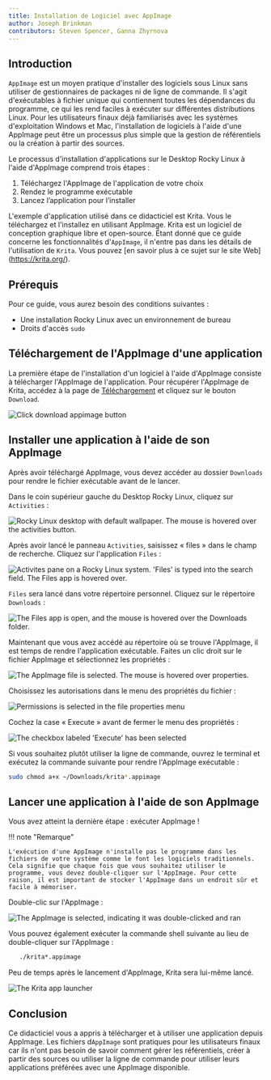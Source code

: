 ```yaml
---
title: Installation de Logiciel avec AppImage
author: Joseph Brinkman
contributors: Steven Spencer, Ganna Zhyrnova
---
```


## Introduction

`AppImage` est un moyen pratique d'installer des logiciels sous Linux sans utiliser de gestionnaires de packages ni de ligne de commande. Il s'agit d'exécutables à fichier unique qui contiennent toutes les dépendances du programme, ce qui les rend faciles à exécuter sur différentes distributions Linux. Pour les utilisateurs finaux déjà familiarisés avec les systèmes d'exploitation Windows et Mac, l'installation de logiciels à l'aide d'une AppImage peut être un processus plus simple que la gestion de référentiels ou la création à partir des sources.

Le processus d'installation d'applications sur le Desktop Rocky Linux à l'aide d'AppImage comprend trois étapes :

1. Téléchargez l'AppImage de l'application de votre choix
2. Rendez le programme exécutable
3. Lancez l’application pour l’installer

L'exemple d'application utilisé dans ce didacticiel est Krita. Vous le téléchargez et l'installez en utilisant AppImage. Krita est un logiciel de conception graphique libre et open-source. Étant donné que ce guide concerne les fonctionnalités d'`AppImage`, il n'entre pas dans les détails de l'utilisation de `Krita`. Vous pouvez [en savoir plus à ce sujet sur le site Web] (https://krita.org/).

## Prérequis

Pour ce guide, vous aurez besoin des conditions suivantes :

- Une installation Rocky Linux avec un environnement de bureau
- Droits d'accès `sudo`

## Téléchargement de l'AppImage d'une application

La première étape de l'installation d'un logiciel à l'aide d'AppImage consiste à télécharger l'AppImage de l'application. Pour récupérer l'AppImage de Krita, accédez à la page de [Téléchargement](https://krita.org/en/download/) et cliquez sur le bouton `Download`.

![Click download appimage button](images/download_krita_appimage.webp)

## Installer une application à l'aide de son AppImage

Après avoir téléchargé AppImage, vous devez accéder au dossier `Downloads` pour rendre le fichier exécutable avant de le lancer.

Dans le coin supérieur gauche du Desktop Rocky Linux, cliquez sur `Activities` :

![Rocky Linux desktop with default wallpaper. The mouse is hovered over the activities button.](images/activites_appimage.webp)

Après avoir lancé le panneau `Activities`, saisissez « files » dans le champ de recherche. Cliquez sur l'application `Files` :

![Activites pane on a Rocky Linux system. 'Files' is typed into the search field. The Files app is hovered over.](images/searchbar_files_appimage.webp)

`Files` sera lancé dans votre répertoire personnel. Cliquez sur le répertoire `Downloads` :

![The Files app is open, and the mouse is hovered over the Downloads folder.](images/files_downloads_appimage.webp)

Maintenant que vous avez accédé au répertoire où se trouve l'AppImage, il est temps de rendre l'application exécutable. Faites un clic droit sur le fichier AppImage et sélectionnez les propriétés :

![The AppImage file is selected. The mouse is hovered over properties.](images/file_properties_appimage.webp)

Choisissez les autorisations dans le menu des propriétés du fichier :

![Permissions is selected in the file properties menu](images/permissions_appimage.webp)

Cochez la case « Execute » avant de fermer le menu des propriétés :

![The checkbox labeled 'Execute' has been selected](images/file_properties_allow_executing_file_as_program_appimage.webp)

Si vous souhaitez plutôt utiliser la ligne de commande, ouvrez le terminal et exécutez la commande suivante pour rendre l'AppImage exécutable :

```bash
sudo chmod a+x ~/Downloads/krita*.appimage
```

## Lancer une application à l'aide de son AppImage

Vous avez atteint la dernière étape : exécuter AppImage !

!!! note "Remarque"

```
L'exécution d'une AppImage n'installe pas le programme dans les fichiers de votre système comme le font les logiciels traditionnels. Cela signifie que chaque fois que vous souhaitez utiliser le programme, vous devez double-cliquer sur l'AppImage. Pour cette raison, il est important de stocker l'AppImage dans un endroit sûr et facile à mémoriser.
```

Double-clic sur l'AppImage :

![The AppImage is selected, indicating it was double-clicked and ran](images/run_app_image.webp)

Vous pouvez également exécuter la commande shell suivante au lieu de double-cliquer sur l'AppImage :

```bash
   ./krita*.appimage
```

Peu de temps après le lancement d'AppImage, Krita sera lui-même lancé.

![The Krita app launcher](images/krita_launching.webp)

## Conclusion

Ce didacticiel vous a appris à télécharger et à utiliser une application depuis AppImage. Les fichiers d`AppImage` sont pratiques pour les utilisateurs finaux car ils n'ont pas besoin de savoir comment gérer les référentiels, créer à partir des sources ou utiliser la ligne de commande pour utiliser leurs applications préférées avec une AppImage disponible.
